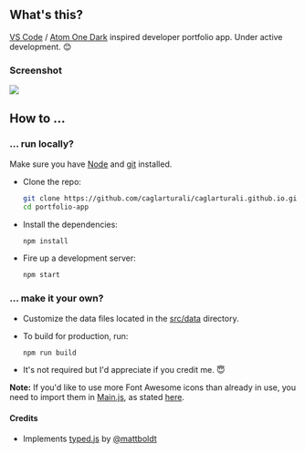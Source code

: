 ## What's this?

[VS Code](https://code.visualstudio.com/) / [Atom One Dark](https://marketplace.visualstudio.com/items?itemName=akamud.vscode-theme-onedark) inspired developer portfolio app. Under active development. :blush:

### Screenshot

![](../gh-files/screenshots/demo.gif)

## How to ...

### ... run locally?

Make sure you have [Node](https://nodejs.org/en/) and [git](https://git-scm.com/) installed.

- Clone the repo:

  ```bash
  git clone https://github.com/caglarturali/caglarturali.github.io.git portfolio-app
  cd portfolio-app
  ```

- Install the dependencies:

  ```bash
  npm install
  ```

- Fire up a development server:

  ```bash
  npm start
  ```

### ... make it your own?

- Customize the data files located in the [src/data](src/data/) directory.

- To build for production, run:

  ```bash
  npm run build
  ```

- It's not required but I'd appreciate if you credit me. :innocent:

**Note:** If you'd like to use more Font Awesome icons than already in use, you need to import them in [Main.js](src/components/Main.js#L7), as stated [here](https://github.com/FortAwesome/react-fontawesome#build-a-library-to-reference-icons-throughout-your-app-more-conveniently).

#### Credits

- Implements [typed.js](https://github.com/mattboldt/typed.js/) by [@mattboldt](https://github.com/mattboldt)
